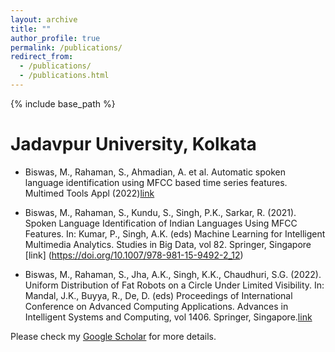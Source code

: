 ```yaml
---
layout: archive
title: ""
author_profile: true
permalink: /publications/
redirect_from: 
  - /publications/
  - /publications.html
---
```

{% include base_path %}

Jadavpur University, Kolkata
======

- Biswas, M., Rahaman, S., Ahmadian, A. et al. Automatic spoken language identification using MFCC based time series features. Multimed Tools Appl (2022)[link](https://doi.org/10.1007/s11042-021-11439-1)

- Biswas, M., Rahaman, S., Kundu, S., Singh, P.K., Sarkar, R. (2021). Spoken Language Identification of Indian Languages Using MFCC Features. In: Kumar, P., Singh, A.K. (eds) Machine Learning for Intelligent Multimedia Analytics. Studies in Big Data, vol 82. Springer, Singapore [link] (https://doi.org/10.1007/978-981-15-9492-2_12)

- Biswas, M., Rahaman, S., Jha, A.K., Singh, K.K., Chaudhuri, S.G. (2022). Uniform Distribution of Fat Robots on a Circle Under Limited Visibility. In: Mandal, J.K., Buyya, R., De, D. (eds) Proceedings of International Conference on Advanced Computing Applications. Advances in Intelligent Systems and Computing, vol 1406. Springer, Singapore.[link](https://doi.org/10.1007/978-981-16-5207-3_54)

Please check my <a href="https://scholar.google.com/citations?user=ZvweIlQAAAAJ&hl=en" target="_top">Google Scholar</a> for more details.
